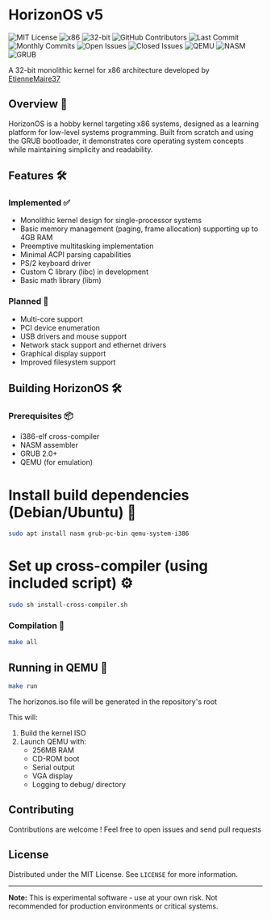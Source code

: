 # HorizonOS v5
![MIT License](https://img.shields.io/badge/license-MIT-blue.svg) 
![x86](https://img.shields.io/badge/arch-x86-informational?logo=intel) 
![32-bit](https://img.shields.io/badge/bits-32-ff69b4) 
![GitHub Contributors](https://img.shields.io/github/contributors/EtienneMaire37/HorizonOS-v5?color=blue)
![Last Commit](https://img.shields.io/github/last-commit/EtienneMaire37/HorizonOS-v5?color=green)
![Monthly Commits](https://img.shields.io/github/commit-activity/m/EtienneMaire37/HorizonOS-v5?color=orange)
![Open Issues](https://img.shields.io/github/issues-raw/EtienneMaire37/HorizonOS-v5?color=red)
![Closed Issues](https://img.shields.io/github/issues-closed-raw/EtienneMaire37/HorizonOS-v5?color=green)
![QEMU](https://img.shields.io/badge/tested%20with-QEMU-red?logo=qemu) 
![NASM](https://img.shields.io/badge/assembler-NASM-orange) 
![GRUB](https://img.shields.io/badge/bootloader-GRUB-lightgrey)

A 32-bit monolithic kernel for x86 architecture developed by [EtienneMaire37](https://github.com/EtienneMaire37)

## Overview 🌟
HorizonOS is a hobby kernel targeting x86 systems, designed as a learning platform for low-level systems programming. Built from scratch and using the GRUB bootloader, it demonstrates core operating system concepts while maintaining simplicity and readability.

## Features 🛠️

### Implemented ✅
- Monolithic kernel design for single-processor systems
- Basic memory management (paging, frame allocation) supporting up to 4GB RAM
- Preemptive multitasking implementation
- Minimal ACPI parsing capabilities
- PS/2 keyboard driver
- Custom C library (libc) in development
- Basic math library (libm)

### Planned 📅
- Multi-core support
- PCI device enumeration
- USB drivers and mouse support
- Network stack support and ethernet drivers
- Graphical display support
- Improved filesystem support

## Building HorizonOS 🛠️

### Prerequisites 📦
- i386-elf cross-compiler
- NASM assembler
- GRUB 2.0+
- QEMU (for emulation)

# Install build dependencies (Debian/Ubuntu) 🐧
```bash
sudo apt install nasm grub-pc-bin qemu-system-i386
```

# Set up cross-compiler (using included script) ⚙️
```bash
sudo sh install-cross-compiler.sh
```

### Compilation 🔨
```bash
make all
```

## Running in QEMU 🚀
```bash
make run
```

The horizonos.iso file will be generated in the repository's root

This will:
1. Build the kernel ISO
2. Launch QEMU with:
   - 256MB RAM
   - CD-ROM boot
   - Serial output
   - VGA display
   - Logging to debug/ directory

## Contributing
Contributions are welcome ! Feel free to open issues and send pull requests

## License
Distributed under the MIT License. See `LICENSE` for more information.

---

**Note:** This is experimental software - use at your own risk. Not recommended for production environments or critical systems.
